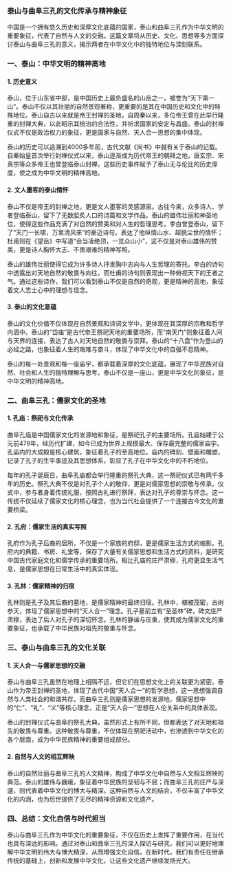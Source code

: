 ### 泰山与曲阜三孔的文化传承与精神象征

中国是一个拥有悠久历史和深厚文化底蕴的国家，泰山和曲阜三孔作为中华文明的重要象征，代表了自然与人文的交融。这篇文章将从历史、文化、思想等多方面探讨泰山与曲阜三孔的意义，揭示两者在中华文化中的独特地位与深刻联系。

### 一、泰山：中华文明的精神高地

#### 1. 历史意义

泰山，位于山东省中部，是中国历史上最负盛名的山岳之一，被誉为“天下第一山”。泰山不仅以其壮丽的自然景观著称，更重要的是其在中国历史和文化中的特殊地位。泰山自古以来就是帝王封禅的圣地，自周秦以来，多位帝王曾在此举行隆重的封禅大典，以此昭示其统治的合法性，并祈求国家的安定与昌盛。泰山的封禅仪式不仅是政治权力的象征，更是国家与自然、天人合一思想的集中体现。

泰山的历史可以追溯到4000多年前，古代文献《尚书》中就有关于泰山的记载。自秦始皇首次举行封禅仪式以来，泰山逐渐成为历代帝王的朝拜之地，唐玄宗、宋真宗等众多帝王也曾登临泰山封禅，这些历史事件赋予了泰山无与伦比的历史厚度，使之成为中华文明的精神高地。

#### 2. 文人墨客的泰山情怀

泰山不仅是帝王的封禅之地，更是文人墨客的灵感源泉。古往今来，众多诗人、学者登临泰山，留下了无数脍炙人口的诗篇和文学作品。泰山的雄伟壮丽和神圣地位，使得这些作品充满了对自然的赞美和对人生的哲理思考。李白曾登泰山，留下了“天门一长啸，万里清风来”的豪迈诗句，表达了他纵情山水、超脱尘世的情怀；杜甫则在《望岳》中写道“会当凌绝顶，一览众山小”，这不仅是对泰山雄伟的赞美，更是诗人胸怀大志、不畏艰难的精神写照。

泰山的雄伟壮丽使得它成为许多诗人抒发胸中志向与人生哲理的寄托。李白的诗句中透露出对天地自然的敬畏与向往，而杜甫的诗句则表现出一种俯视天下的王者之气。通过这些诗作，我们可以看到泰山不仅是自然的奇观，更是精神的高地，象征着文人志士心中的理想与信念。

#### 3. 泰山的文化意蕴

泰山的文化价值不仅体现在自然景观和诗词文学中，更体现在其深厚的宗教和哲学内涵中。泰山的“岱庙”是古代帝王祭祀天地的重要场所，而“南天门”则象征着人间与天界的连接，表达了古人对天地自然的敬畏与崇拜。泰山的“十八盘”作为登山的必经之路，也象征着人生的艰难与奋斗，体现了中华文化中的自强不息精神。

泰山的每一处景观和每一座庙宇，都承载着深厚的文化底蕴，展现了中华民族对自然、社会和人生的独特理解与思考。泰山不仅是一座山，更是中华文化的象征，是中华文明的精神高地。

### 二、曲阜三孔：儒家文化的圣地

#### 1. 孔庙：祭祀与文化传承

曲阜孔庙是中国儒家文化的发源地和象征，是祭祀孔子的主要场所。孔庙始建于公元前478年，经历代扩建，如今已成为世界上规模最大、保存最完整的儒家庙宇。孔庙内的大成殿是核心建筑，象征着孔子的至高地位。庙内的碑刻、壁画和雕塑，记录了孔子的生平事迹及其思想体系，彰显了孔子在中华文化中的不朽地位。

每年的孔子诞辰日，曲阜孔庙都会举行隆重的祭孔大典，这一祭祀仪式已有两千多年的历史。祭孔大典不仅是对孔子个人的敬仰，更是对儒家思想的崇敬与传承。仪式中，参与者身着传统礼服，按照古礼进行祭拜，表达对孔子的尊崇与怀念。这一传统不仅延续了儒家文化的核心理念，也为当代社会提供了一个连接古今文化的重要桥梁。

#### 2. 孔府：儒家生活的真实写照

孔府作为孔子后裔的居所，不仅是一个家族的府邸，更是儒家生活方式的缩影。孔府内的典籍、书房、礼堂等，保存了大量有关儒家思想和生活方式的资料，是研究中国古代家庭文化和儒学传承的重要场所。相比孔庙的庄严肃穆，孔府更显生活气息，是儒家思想在日常生活中的真实体现。

#### 3. 孔林：儒家精神的归宿

孔林则是孔子及其后裔的墓地，是儒家精神的最终归宿。孔林中，植被茂密，古树参天，体现了儒家思想中的“天人合一”理念。孔子墓前立有“至圣林”碑，碑文庄严肃穆，表达了后人对孔子的深切怀念。孔林的静谧与庄重，使其成为儒家文化的重要象征，也承载了中华民族对祖先的敬重与怀念。

### 三、泰山与曲阜三孔的文化关联

#### 1. 天人合一与儒家思想的交融

泰山与曲阜三孔虽然在地理上相隔不远，但它们在思想文化上的关联更为紧密。泰山作为帝王封禅的圣地，体现了古代中国“天人合一”的哲学思想，这一思想强调自然与人类社会的和谐共存。而曲阜三孔则是儒家思想的发源地，儒家思想中的“仁”、“礼”、“义”等核心理念，正是“天人合一”思想在人伦关系中的具体表现。

泰山的封禅仪式与曲阜的祭孔大典，虽然形式上有所不同，但都表达了对天地和祖先的敬畏与尊重。这种敬畏与尊重，不仅体现在祭祀活动中，也渗透到中华文化的各个层面，成为中华民族精神的重要组成部分。

#### 2. 自然与人文的相互辉映

泰山的自然壮丽与曲阜三孔的人文精神，构成了中华文化中自然与人文相互辉映的典范。泰山的雄伟与巍峨，象征着中华民族的坚韧与不屈；而曲阜三孔的庄严与深邃，则代表着中华文化的博大与精深。这种自然与人文的结合，不仅丰富了中华文化的内涵，也为后世提供了无尽的精神资源和文化遗产。

### 四、总结：文化自信与时代担当

泰山与曲阜三孔作为中华文化的重要象征，不仅在历史上发挥了重要作用，在当代也具有深远的影响。通过对泰山和曲阜三孔的深入探访与研究，我们可以更好地理解中华文明的伟大与博大精深，从而增强文化自信。在新时代，我们有责任在继承传统的基础上，创新和发展中华文化，让这些文化遗产继续发扬光大。